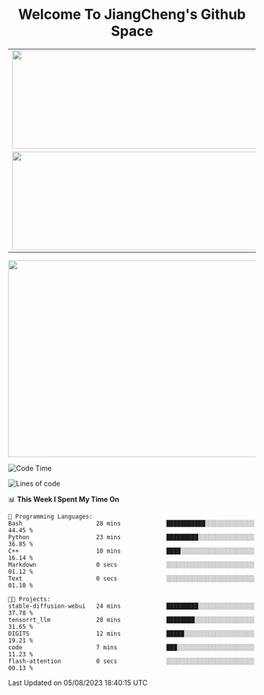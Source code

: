 <h1 align="center">Welcome To JiangCheng's Github Space</h1>

<table align="center" frame="void" rules="none" >
  <tr>
    <td>
      <div align="center"> <img height="200px" width="500px"  src="https://github-readme-stats.vercel.app/api?username=thisjiang&hide_title=true&hide_border=true&layout=compact&show_icons=trueline_height=21&text_color=000&icon_color=000&bg_color=0,ea6161,ffc64d,fffc4d,52fa5a&theme=graywhite" /> </div>
    </td>
    <td>
      <div align="center"> <img height="200px" width="500px" src="https://github-readme-stats.vercel.app/api/top-langs/?username=thisjiang&hide_title=true&hide_border=true&layout=compact&langs_count=6&text_color=000&icon_color=fff&bg_color=0,52fa5a,4dfcff,c64dff&theme=graywhite" /> </div>
    </td>
  </tr>
  <tr>
    <td>
      <div align="center"> <img height="200px" width="500px" src="https://github-readme-streak-stats.herokuapp.com/?user=thisjiang&hide_title=true&hide_border=true&layout=compact&langs_count=6" /> </div>
    </td>
    <td>
      <div align="center"> 
      <a href="https://github.com/" target="_blank"><img style="margin: 10px" src="https://profilinator.rishav.dev/skills-assets/git-scm-icon.svg" alt="Git" height="50" /></a>  
      <a href="https://www.linux.org/" target="_blank"><img style="margin: 10px" src="https://profilinator.rishav.dev/skills-assets/linux-original.svg" alt="Linux" height="50" /></a>  
      <a href="https://www.gnu.org/software/bash/" target="_blank"><img style="margin: 10px" src="https://profilinator.rishav.dev/skills-assets/gnu_bash-icon.svg" alt="Bash" height="50" /></a>  
      </div>
    </td>
  </tr>
</table>

<div align="center"> <img height="400px" width="1000px" src="https://github-readme-activity-graph.cyclic.app/graph?username=thisjiang&theme=react&hide_title=true&hide_border=true&layout=compact&langs_count=6" /> </div></td>

<!--START_SECTION:waka-->
![Code Time](http://img.shields.io/badge/Code%20Time-188%20hrs%2016%20mins-blue)

![Lines of code](https://img.shields.io/badge/From%20Hello%20World%20I%27ve%20Written-503.7%20thousand%20lines%20of%20code-blue)

📊 **This Week I Spent My Time On** 

```text
💬 Programming Languages: 
Bash                     28 mins             ███████████░░░░░░░░░░░░░░   44.45 % 
Python                   23 mins             █████████░░░░░░░░░░░░░░░░   36.85 % 
C++                      10 mins             ████░░░░░░░░░░░░░░░░░░░░░   16.14 % 
Markdown                 0 secs              ░░░░░░░░░░░░░░░░░░░░░░░░░   01.12 % 
Text                     0 secs              ░░░░░░░░░░░░░░░░░░░░░░░░░   01.10 % 

🐱‍💻 Projects: 
stable-diffusion-webui   24 mins             █████████░░░░░░░░░░░░░░░░   37.78 % 
tensorrt_llm             20 mins             ████████░░░░░░░░░░░░░░░░░   31.65 % 
DIGITS                   12 mins             █████░░░░░░░░░░░░░░░░░░░░   19.21 % 
code                     7 mins              ███░░░░░░░░░░░░░░░░░░░░░░   11.23 % 
flash-attention          0 secs              ░░░░░░░░░░░░░░░░░░░░░░░░░   00.13 % 
```


 Last Updated on 05/08/2023 18:40:15 UTC
<!--END_SECTION:waka-->
